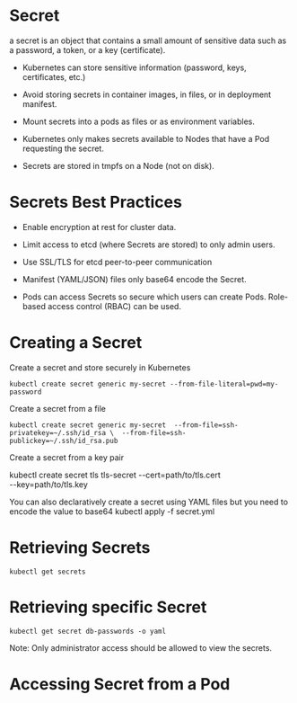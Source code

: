 # Secret

a secret is an object that contains a small amount of sensitive data such as a password, a token, or a key (certificate).

- Kubernetes can store sensitive information (password, keys, certificates, etc.)

- Avoid storing secrets in container images, in files, or in deployment manifest.

- Mount secrets into a pods as files or as environment variables.

- Kubernetes only makes secrets available to Nodes that have a Pod requesting the secret.

- Secrets are stored in tmpfs on a Node (not on disk).

# Secrets Best Practices

- Enable encryption at rest for cluster data.

- Limit access to etcd (where Secrets are stored) to only admin users.

- Use SSL/TLS for etcd peer-to-peer communication

- Manifest (YAML/JSON) files only base64 encode the Secret.

- Pods can access Secrets so secure which users can create Pods. Role-based access control (RBAC) can be used.


# Creating a Secret

Create a secret and store securely in Kubernetes

`kubectl create secret generic my-secret --from-file-literal=pwd=my-password`

Create a secret from a file

`kubectl create secret generic my-secret 
  --from-file=ssh-privatekey=~/.ssh/id_rsa \ 
  --from-file=ssh-publickey=~/.ssh/id_rsa.pub`

Create a secret from a key pair

kubectl create secret tls tls-secret --cert=path/to/tls.cert \
  --key=path/to/tls.key

You can also declaratively create a secret using YAML files but you need to encode the value to base64
kubectl apply -f secret.yml

# Retrieving Secrets

`kubectl get secrets`

# Retrieving specific Secret

`kubectl get secret db-passwords -o yaml`

Note: Only administrator access should be allowed to view the secrets.

# Accessing Secret from a Pod

